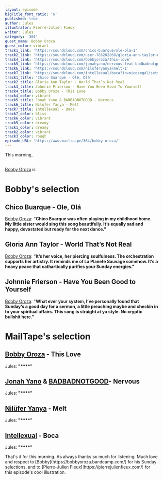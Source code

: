```yaml
---
layout: episode
bigTitle_font_ratio: '6'
published: true
author: Jules
illustrator: Pierre-Julien Fieux
writer: Jules
category: '364'
guest_name: Bobby Oroza
guest_color: vibrant
track1_link: 'https://soundcloud.com/chico-buarque/ole-ola-1'
track2_link: 'https://soundcloud.com/user-786202860/gloria-ann-taylor-world-thats-not-real'
track4_link: 'https://soundcloud.com/bobbyoroza/this-love'
track5_link: 'https://soundcloud.com/jonahyano/nervous-feat-badbadnotgood'
track6_link: 'https://soundcloud.com/niluferyanya/melt-1'
track7_link: 'https://soundcloud.com/intellexual/boca?in=nicosegal/sets/intellexual'
track1_title: 'Chico Buarque - Olê, Olá'
track2_title: Gloria Ann Taylor - World That’s Not Real
track3_title: Johnnie Frierson - Have You Been Good To Yourself
track4_title: Bobby Oroza - This Love
track4_color: vibrant
track5_title: Jonah Yano & BADBADNOTGOOD - Nervous
track6_title: Nilüfer Yanya - Melt
track7_title: Intellexual - Boca
track7_color: bliss
track6_color: vibrant
track5_color: dreamy
track1_color: dreamy
track2_color: vibrant
track3_color: rough
episode_URL: 'https://www.mailta.pe/364/bobby-oroza/'
---
```

<p id="introduction"> This morning, 
<br><br>

[Bobby Oroza](https://bobbyoroza.bandcamp.com/) is 
</p>


# Bobby's selection



## Chico Buarque - Ole, Olá
[Bobby Oroza](https://bobbyoroza.bandcamp.com/): **"**Chico Buarque was often playing in my childhood home. My little sister would sing this song beautifully. It’s equally sad and happy, devastated but ready for the next dance.**"**

## Gloria Ann Taylor - World That’s Not Real
[Bobby Oroza](https://bobbyoroza.bandcamp.com/): **"**It’s her voice, her piercing soulfulness. The orchestration supports her artistry. It reminds me of La Planete Sauvage somehow. It’s a heavy peace that cathartically purifies your Sunday energies.**"**

## Johnnie Frierson - Have You Been Good to Yourself
[Bobby Oroza](https://bobbyoroza.bandcamp.com/): **"**What ever your system, I’ve personally found that Sunday’s a good day for a sermon, a little preaching maybe and checkin in to your spiritual affairs. This song is straight at ya style. No cryptic bullshit here.**"**


# MailTape's selection

## [Bobby Oroza](https://bobbyoroza.bandcamp.com/) - This Love
Jules: **"****"**

## [Jonah Yano](https://soundcloud.com/jonahyano) & [BADBADNOTGOOD](https://badbadnotgoodil.bandcamp.com/)- Nervous
Jules: **"****"**

## [Nilüfer Yanya](https://niluferyanya.bandcamp.com/) - Melt
Jules: **"****"**

## [Intellexual](https://soundcloud.com/intellexual) - Boca
Jules: **"****"**



<p id="outroduction">That's it for this morning. As always thanks so much for listening. Much love and respect to [Bobby](https://bobbyoroza.bandcamp.com/) for his Sunday selections, and to [Pierre-Julien Fieux](https://pierrejulienfieux.com/) for this episode's cool illustration. </p>
